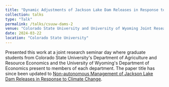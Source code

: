 ```yaml
---
title: "Dynamic Adjustments of Jackson Lake Dam Releases in Response to Climate Change"
collection: talks
type: "Talk"
permalink: /talks/csuuw-dams-2
venue: "Colorado State University and University of Wyoming Joint Research Day"
date: 2024-03-22
location: "Colorado State University"
---
```


Presented this work at a joint research seminar day where graduate students from Colorado State University's Department of Agriculture and Resource Economics and the University of Wyoming's Department of Economics present to members of each department. The paper title has since been updated to [Non-autonomous Management of Jackson Lake Dam Releases in Response to Climate Change](https://fletcherian.github.io/publication/dams).

